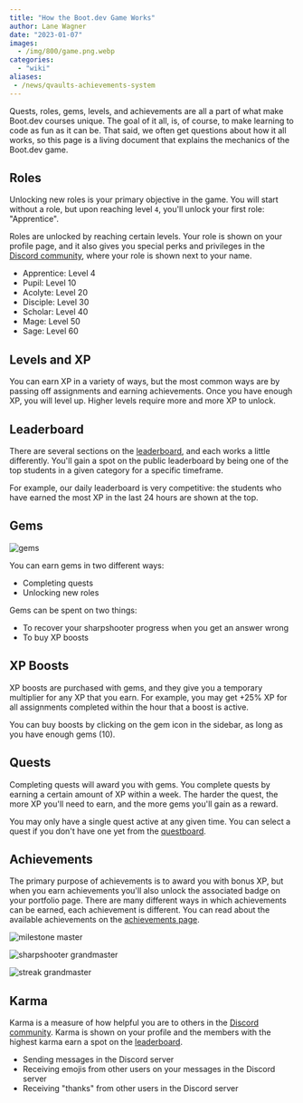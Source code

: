 ```yaml
---
title: "How the Boot.dev Game Works"
author: Lane Wagner
date: "2023-01-07"
images:
  - /img/800/game.png.webp
categories:
  - "wiki"
aliases:
 - /news/qvaults-achievements-system
---
```


Quests, roles, gems, levels, and achievements are all a part of what make Boot.dev courses unique. The goal of it all, is, of course, to make learning to code as fun as it can be. That said, we often get questions about how it all works, so this page is a living document that explains the mechanics of the Boot.dev game.

## Roles

Unlocking new roles is your primary objective in the game. You will start without a role, but upon reaching level `4`, you'll unlock your first role: "Apprentice".

Roles are unlocked by reaching certain levels. Your role is shown on your profile page, and it also gives you special perks and privileges in the [Discord community](https://boot.dev/community), where your role is shown next to your name.

* Apprentice: Level 4
* Pupil: Level 10
* Acolyte: Level 20
* Disciple: Level 30
* Scholar: Level 40
* Mage: Level 50
* Sage: Level 60

## Levels and XP

You can earn XP in a variety of ways, but the most common ways are by passing off assignments and earning achievements. Once you have enough XP, you will level up. Higher levels require more and more XP to unlock.

## Leaderboard

There are several sections on the [leaderboard](https://boot.dev/leaderboard), and each works a little differently. You'll gain a spot on the public leaderboard by being one of the top students in a given category for a specific timeframe.

For example, our daily leaderboard is very competitive: the students who have earned the most XP in the last 24 hours are shown at the top.

## Gems

![gems](/img/800/gems.png.crdownload.webp)

You can earn gems in two different ways:

* Completing quests
* Unlocking new roles

Gems can be spent on two things:

* To recover your sharpshooter progress when you get an answer wrong
* To buy XP boosts

## XP Boosts

XP boosts are purchased with gems, and they give you a temporary multiplier for any XP that you earn. For example, you may get +25% XP for all assignments completed within the hour that a boost is active.

You can buy boosts by clicking on the gem icon in the sidebar, as long as you have enough gems (10).

## Quests

Completing quests will award you with gems. You complete quests by earning a certain amount of XP within a week. The harder the quest, the more XP you'll need to earn, and the more gems you'll gain as a reward.

You may only have a single quest active at any given time. You can select a quest if you don't have one yet from the [questboard](https://boot.dev/questboard).

## Achievements

The primary purpose of achievements is to award you with bonus XP, but when you earn achievements you'll also unlock the associated badge on your portfolio page. There are many different ways in which achievements can be earned, each achievement is different. You can read about the available achievements on the [achievements page](https://boot.dev/achievements).

![milestone master](https://i.imgur.com/CyPdA2x.png)

![sharpshooter grandmaster](https://i.imgur.com/sIkT09h.png)

![streak grandmaster](https://i.imgur.com/hlvjB0z.png)

## Karma

Karma is a measure of how helpful you are to others in the [Discord community](https://boot.dev/community). Karma is shown on your profile and the members with the highest karma earn a spot on the [leaderboard](https://boot.dev/leaderboard).

* Sending messages in the Discord server
* Receiving emojis from other users on your messages in the Discord server
* Receiving "thanks" from other users in the Discord server
